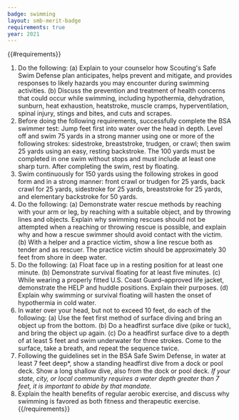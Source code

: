 ```yaml
---
badge: swimming
layout: smb-merit-badge
requirements: true
year: 2021
---
```


{{#requirements}}
1. Do the following:
    (a) Explain to your counselor how Scouting's Safe Swim Defense plan anticipates, helps prevent and mitigate, and provides responses to likely hazards you may encounter during swimming activities.
    (b) Discuss the prevention and treatment of health concerns that could occur while swimming, including hypothermia, dehydration, sunburn, heat exhaustion, heatstroke, muscle cramps, hyperventilation, spinal injury, stings and bites, and cuts and scrapes.
2. Before doing the following requirements, successfully complete the BSA swimmer test: Jump feet first into water over the head in depth. Level off and swim 75 yards in a strong manner using one or more of the following strokes: sidestroke, breaststroke, trudgen, or crawl; then swim 25 yards using an easy, resting backstroke. The 100 yards must be completed in one swim without stops and must include at least one sharp turn. After completing the swim, rest by floating.
3. Swim continuously for 150 yards using the following strokes in good form and in a strong manner: front crawl or trudgen for 25 yards, back crawl for 25 yards, sidestroke for 25 yards, breaststroke for 25 yards, and elementary backstroke for 50 yards.
4. Do the following:
    (a) Demonstrate water rescue methods by reaching with your arm or leg, by reaching with a suitable object, and by throwing lines and objects. Explain why swimming rescues should not be attempted when a reaching or throwing rescue is possible, and explain why and how a rescue swimmer should avoid contact with the victim.
    (b) With a helper and a practice victim, show a line rescue both as tender and as rescuer. The practice victim should be approximately 30 feet from shore in deep water.
5. Do the following:
    (a) Float face up in a resting position for at least one minute.
    (b) Demonstrate survival floating for at least five minutes.
    (c) While wearing a properly fitted U.S. Coast Guard–approved life jacket, demonstrate the HELP and huddle positions. Explain their purposes.
    (d) Explain why swimming or survival floating will hasten the onset of hypothermia in cold water.
6. In water over your head, but not to exceed 10 feet, do each of the following:
    (a) Use the feet first method of surface diving and bring an object up from the bottom.
    (b) Do a headfirst surface dive (pike or tuck), and bring the object up again.
    (c) Do a headfirst surface dive to a depth of at least 5 feet and swim underwater for three strokes. Come to the surface, take a breath, and repeat the sequence twice.
7. Following the guidelines set in the BSA Safe Swim Defense, in water at least 7 feet deep*, show a standing headfirst dive from a dock or pool deck. Show a long shallow dive, also from the dock or pool deck.
    *If your state, city, or local community requires a water depth greater than 7 feet, it is important to abide by that mandate.*
8. Explain the health benefits of regular aerobic exercise, and discuss why swimming is favored as both fitness and therapeutic exercise.
{{/requirements}}
